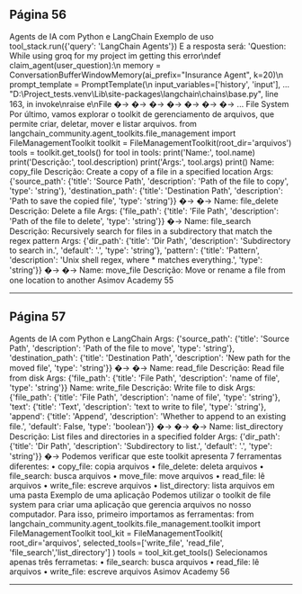 ## Página 56

Agents de IA com Python e LangChain
Exemplo de uso
tool_stack.run({'query': 'LangChain Agents'})
E a resposta será:
'Question: While using groq for my project im getting this error\ndef
claim_agent(user_question):\n
memory =
ConversationBufferWindowMemory(ai_prefix=&quot;Insurance <span
class="highlight">Agent</span>&quot;, k=20)\n
prompt_template = PromptTemplate(\n
input_variables=[&#39;history&#39;, &#39;input&#39;], &hellip;
&quot;D:\\Project_tests.venv\\Lib\\site-packages\\<span
class="highlight">langchain</span>\\chains\\base.py&quot;, line 163, in invoke\nraise
e\nFile
�→
�→
�→
�→
�→
�→
�→
...
File System
Por último, vamos explorar o toolkit de gerenciamento de arquivos, que permite criar, deletar, mover e
listar arquivos.
from langchain_community.agent_toolkits.file_management import FileManagementToolkit
toolkit = FileManagementToolkit(root_dir='arquivos')
tools = toolkit.get_tools()
for tool in tools:
print('Name:', tool.name)
print('Descrição:', tool.description)
print('Args:', tool.args)
print()
Name: copy_file
Descrição: Create a copy of a file in a specified location
Args: {'source_path': {'title': 'Source Path', 'description': 'Path of the file to copy',
'type': 'string'}, 'destination_path': {'title': 'Destination Path', 'description': 'Path
to save the copied file', 'type': 'string'}}
�→
�→
Name: file_delete
Descrição: Delete a file
Args: {'file_path': {'title': 'File Path', 'description': 'Path of the file to delete',
'type': 'string'}}
�→
Name: file_search
Descrição: Recursively search for files in a subdirectory that match the regex pattern
Args: {'dir_path': {'title': 'Dir Path', 'description': 'Subdirectory to search in.',
'default': '.', 'type': 'string'}, 'pattern': {'title': 'Pattern', 'description': 'Unix
shell regex, where * matches everything.', 'type': 'string'}}
�→
�→
Name: move_file
Descrição: Move or rename a file from one location to another
Asimov Academy
55


---
## Página 57

Agents de IA com Python e LangChain
Args: {'source_path': {'title': 'Source Path', 'description': 'Path of the file to move',
'type': 'string'}, 'destination_path': {'title': 'Destination Path', 'description': 'New
path for the moved file', 'type': 'string'}}
�→
�→
Name: read_file
Descrição: Read file from disk
Args: {'file_path': {'title': 'File Path', 'description': 'name of file', 'type': 'string'}}
Name: write_file
Descrição: Write file to disk
Args: {'file_path': {'title': 'File Path', 'description': 'name of file', 'type': 'string'},
'text': {'title': 'Text', 'description': 'text to write to file', 'type': 'string'},
'append': {'title': 'Append', 'description': 'Whether to append to an existing file.',
'default': False, 'type': 'boolean'}}
�→
�→
�→
Name: list_directory
Descrição: List files and directories in a specified folder
Args: {'dir_path': {'title': 'Dir Path', 'description': 'Subdirectory to list.', 'default':
'.', 'type': 'string'}}
�→
Podemos verificar que este toolkit apresenta 7 ferramentas diferentes:
• copy_file: copia arquivos
• file_delete: deleta arquivos
• file_search: busca arquivos
• move_file: move arquivos
• read_file: lê arquivos
• write_file: escreve arquivos
• list_directory: lista arquivos em uma pasta
Exemplo de uma aplicação
Podemos utilizar o toolkit de file system para criar uma aplicação que gerencia arquivos no nosso
computador. Para isso, primeiro importamos as ferramentas:
from langchain_community.agent_toolkits.file_management.toolkit import FileManagementToolkit
tool_kit = FileManagementToolkit(
root_dir='arquivos',
selected_tools=['write_file', 'read_file', 'file_search','list_directory']
)
tools = tool_kit.get_tools()
Selecionamos apenas três ferrametas:
• file_search: busca arquivos
• read_file: lê arquivos
• write_file: escreve arquivos
Asimov Academy
56


---